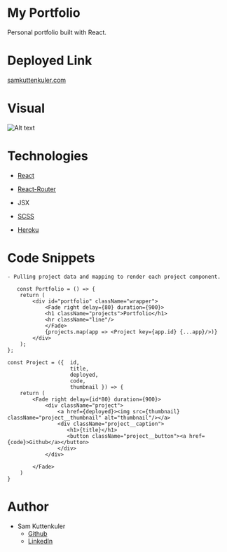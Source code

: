 # My Portfolio
Personal portfolio built with React.

# Deployed Link
[samkuttenkuler.com](www.samkuttenkuler.com)


# Visual

![Alt text](./src/assets/img/portfolio.gif?raw=true "Preview")


# Technologies
* [React](https://reactjs.org/)
* [React-Router](https://reacttraining.com/react-router/web/guides/quick-start)
* JSX
* [SCSS](https://sass-lang.com/)

* [Heroku](https://www.heroku.com/)




# Code Snippets
    - Pulling project data and mapping to render each project component.

```JSX
   const Portfolio = () => {
    return (
        <div id="portfolio" className="wrapper">
            <Fade right delay={80} duration={900}>
            <h1 className="projects">Portfolio</h1>
            <hr className="line"/>
            </Fade>
            {projects.map(app => <Project key={app.id} {...app}/>)}
        </div>
    );
};

const Project = ({  id,
                    title,
                    deployed,
                    code,
                    thumbnail }) => {
    return (
        <Fade right delay={id*80} duration={900}>
            <div className="project">
                <a href={deployed}><img src={thumbnail} className="project__thumbnail" alt="thumbnail"/></a>
                <div className="project__caption">
                   <h1>{title}</h1> 
                   <button className="project__button"><a href={code}>Github</a></button>
                </div>
            </div>
                
        </Fade>
    )
}
```

    

# Author
- Sam Kuttenkuler
    - [Github](https://www.github.com/skuttenkuler)
    - [LinkedIn](https://www.linkedin.com/in/skdev91)